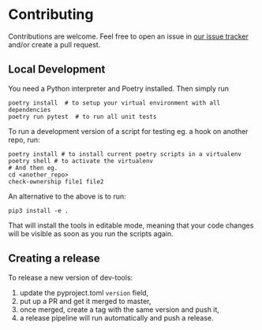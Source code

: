# Contributing

Contributions are welcome.
Feel free to open an issue in [our issue tracker](https://github.com/luminartech/dev-tools/issues) and/or create a pull request.

## Local Development

You need a Python interpreter and Poetry installed.
Then simply run

```shell
poetry install  # to setup your virtual environment with all dependencies
poetry run pytest  # to run all unit tests
```

To run a development version of a script for testing eg. a hook on another repo, run:

```shell
poetry install # to install current poetry scripts in a virtualenv
poetry shell # to activate the virtualenv
# And then eg.
cd <another_repo>
check-ownership file1 file2
```

An alternative to the above is to run:

```shell
pip3 install -e .
```

That will install the tools in editable mode, meaning that your code changes will be visible as soon as you run the scripts again.

## Creating a release

To release a new version of dev-tools:

1. update the pyproject.toml `version` field,
1. put up a PR and get it merged to master,
1. once merged, create a tag with the same version and push it,
1. a release pipeline will run automatically and push a release.
